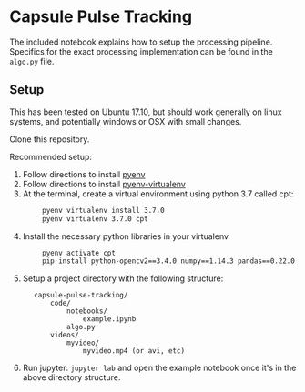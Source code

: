 
# Capsule Pulse Tracking

The included notebook explains how to setup the processing pipeline. Specifics for the exact processing implementation can be found in the `algo.py` file.

## Setup

This has been tested on Ubuntu 17.10, but should work generally on linux systems, and potentially windows or OSX with small changes.

Clone this repository.

Recommended setup:
1. Follow directions to install [pyenv](https://github.com/pyenv/pyenv)
2. Follow directions to install [pyenv-virtualenv](https://github.com/pyenv/pyenv-virtualenv)
3. At the terminal, create a virtual environment using python 3.7 called cpt:
```bash
        pyenv virtualenv install 3.7.0
        pyenv virtualenv 3.7.0 cpt
```
4. Install the necessary python libraries in your virtualenv
```bash
        pyenv activate cpt
        pip install python-opencv2==3.4.0 numpy==1.14.3 pandas==0.22.0
```
5. Setup a project directory with the following structure:
```
      capsule-pulse-tracking/
          code/
              notebooks/
                  example.ipynb
              algo.py
          videos/
              myvideo/
                  myvideo.mp4 (or avi, etc)
```
6. Run jupyter: `jupyter lab` and open the example notebook once it's in the above directory structure.
